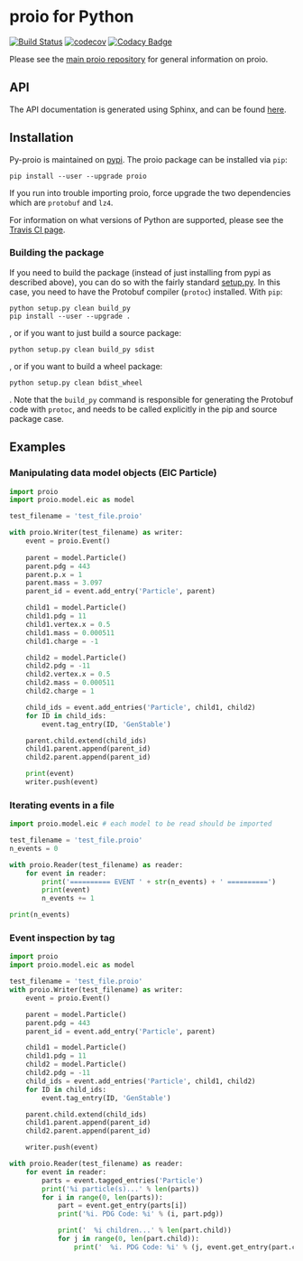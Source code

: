 # proio for Python
[![Build Status](https://travis-ci.org/proio-org/py-proio.svg?branch=master)](https://travis-ci.org/proio-org/py-proio)
[![codecov](https://codecov.io/gh/proio-org/py-proio/branch/master/graph/badge.svg)](https://codecov.io/gh/proio-org/py-proio)
[![Codacy Badge](https://api.codacy.com/project/badge/Grade/c7084aee40fd459594e3646b152d1e43)](https://www.codacy.com/app/proio-org/py-proio?utm_source=github.com&amp;utm_medium=referral&amp;utm_content=proio-org/py-proio&amp;utm_campaign=Badge_Grade)

Please see the [main proio repository](https://github.com/proio-org/proio) for general information on proio.

## API
The API documentation is generated using Sphinx, and can be found
[here](https://proio-org.github.io/py-proio-docs/).

## Installation
Py-proio is maintained on [pypi](https://pypi.python.org/pypi/proio).  The
proio package can be installed via
`pip`:
```shell
pip install --user --upgrade proio
```

If you run into trouble importing proio, force upgrade the two dependencies
which are `protobuf` and `lz4`.

For information on what versions of Python are supported, please see the
[Travis CI page](https://travis-ci.org/proio-org/py-proio).

### Building the package
If you need to build the package (instead of just installing from pypi as
described above), you can do so with the fairly standard [setup.py](setup.py).
In this case, you need to have the Protobuf compiler (`protoc`) installed.
With `pip`:
```shell
python setup.py clean build_py
pip install --user --upgrade .
```
, or if you want to just build a source package:
```shell
python setup.py clean build_py sdist
```
, or if you want to build a wheel package:
```shell
python setup.py clean bdist_wheel
```
.  Note that the `build_py` command is responsible for generating the Protobuf
code with `protoc`, and needs to be called explicitly in the pip and source
package case.

## Examples
### Manipulating data model objects (EIC Particle)
```python
import proio
import proio.model.eic as model

test_filename = 'test_file.proio'

with proio.Writer(test_filename) as writer:
    event = proio.Event()
    
    parent = model.Particle()
    parent.pdg = 443
    parent.p.x = 1
    parent.mass = 3.097
    parent_id = event.add_entry('Particle', parent)

    child1 = model.Particle()
    child1.pdg = 11
    child1.vertex.x = 0.5
    child1.mass = 0.000511
    child1.charge = -1

    child2 = model.Particle()
    child2.pdg = -11
    child2.vertex.x = 0.5
    child2.mass = 0.000511
    child2.charge = 1

    child_ids = event.add_entries('Particle', child1, child2)
    for ID in child_ids:
        event.tag_entry(ID, 'GenStable')

    parent.child.extend(child_ids)
    child1.parent.append(parent_id)
    child2.parent.append(parent_id)

    print(event)
    writer.push(event)
```

### Iterating events in a file
```python
import proio.model.eic # each model to be read should be imported

test_filename = 'test_file.proio'
n_events = 0

with proio.Reader(test_filename) as reader:
    for event in reader:
        print('========== EVENT ' + str(n_events) + ' ==========')
        print(event)
        n_events += 1

print(n_events)
```

### Event inspection by tag
```python
import proio
import proio.model.eic as model

test_filename = 'test_file.proio'
with proio.Writer(test_filename) as writer:
    event = proio.Event()

    parent = model.Particle()
    parent.pdg = 443
    parent_id = event.add_entry('Particle', parent)

    child1 = model.Particle()
    child1.pdg = 11
    child2 = model.Particle()
    child2.pdg = -11
    child_ids = event.add_entries('Particle', child1, child2)
    for ID in child_ids:
        event.tag_entry(ID, 'GenStable')

    parent.child.extend(child_ids)
    child1.parent.append(parent_id)
    child2.parent.append(parent_id)

    writer.push(event)

with proio.Reader(test_filename) as reader:
    for event in reader:
        parts = event.tagged_entries('Particle')
        print('%i particle(s)...' % len(parts))
        for i in range(0, len(parts)):
            part = event.get_entry(parts[i])
            print('%i. PDG Code: %i' % (i, part.pdg))

            print('  %i children...' % len(part.child))
            for j in range(0, len(part.child)):
                print('  %i. PDG Code: %i' % (j, event.get_entry(part.child[j]).pdg))
```
